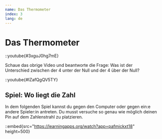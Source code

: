 ```yaml
---
name: Das Thermometer
index: 3
lang: de
---
```


# Das Thermometer


::youtube{#3xguJ0hg7mE}

Schaue das obrige Video und beantworte die Frage: Was ist der Unterschied zwischen der 4 unter der Null und der 4 über der Null?

::youtube{#IZafQgQV5TY}

## Spiel: Wo liegt die Zahl

In dem folgenden Spiel kannst du gegen den Computer oder gegen ein:e andere Spieler:in antreten. Du musst versuche so genau wie möglich deinen Pin auf dem Zahlenstrahl zu platzieren.

::embed{src="https://learningapps.org/watch?app=pafmickxt18" height=500}
